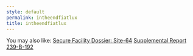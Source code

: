 ```yaml
---
style: default
permalink: intheendfiatlux
title: intheendfiatlux
---
```

You may also like:
[Secure Facility Dossier: Site-64](http://scp-wiki.net/secure-facility-dossier-site-64)
[Supplemental Report 239-B-192](http://scp-wiki.net/supplemental-report-239-b-192)